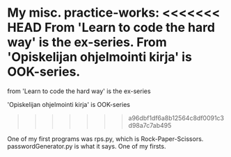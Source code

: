 My misc. practice-works:
<<<<<<< HEAD
From 'Learn to code the hard way' is the ex-series.
From 'Opiskelijan ohjelmointi kirja' is OOK-series.
=======
from 'Learn to code the hard way' is the ex-series

'Opiskelijan ohjelmointi kirja' is OOK-series
>>>>>>> a96dbf1df6a8b12564c8df0091c3d98a7c7ab495

One of my first programs was rps.py, which is Rock-Paper-Scissors.
passwordGenerator.py is what it says. One of my firsts.
